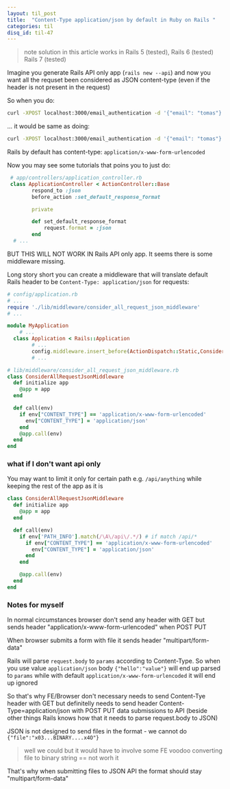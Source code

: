```yaml
---
layout: til_post
title:  "Content-Type application/json by default in Ruby on Rails "
categories: til
disq_id: til-47
---
```


> note solution in this article works in Rails 5 (tested), Rails 6 (tested) Rails 7 (tested)

Imagine you generate Rails API only app (`rails new --api`) and now you want all the requset
been considered as JSON content-type (even if the header is not present in the request)

So when you do:


```bash
curl -XPOST localhost:3000/email_authentication -d '{"email": "tomas"}'
```

... it would be same as doing:

```bash
curl -XPOST localhost:3000/email_authentication -d '{"email": "tomas"}' -H 'Content-Type: application/json'
```

Rails by default has content-type: `application/x-www-form-urlencoded`


Now you may see some tutorials that poins you to just do:


```ruby
 # app/controllers/application_controller.rb
 class ApplicationController < ActionController::Base
		respond_to :json
		before_action :set_default_response_format

		private

		def set_default_response_format
			request.format = :json
		end
  # ...
```

BUT THIS WILL NOT WORK IN Rails API only app. It seems there is some middleware missing.

Long story short you can create a middleware that will translate default Rails header
to be `Content-Type: application/json` for requests:



```ruby
# config/application.rb
# ...
require './lib/middleware/consider_all_request_json_middleware'
# ...

module MyApplication
	# ...
  class Application < Rails::Application
		# ...
		config.middleware.insert_before(ActionDispatch::Static,ConsiderAllRequestJsonMiddleware)
		# ...
```

```ruby
# lib/middleware/consider_all_request_json_middleware.rb
class ConsiderAllRequestJsonMiddleware
  def initialize app
    @app = app
  end

  def call(env)
    if env["CONTENT_TYPE"] == 'application/x-www-form-urlencoded'
      env["CONTENT_TYPE"] = 'application/json'
    end
    @app.call(env)
  end
end
```

### what if I don't want api only

You may want to limit it only for certain path e.g. `/api/anything`
while keeping the rest of the app as it is

```ruby
class ConsiderAllRequestJsonMiddleware
  def initialize app
    @app = app
  end

  def call(env)
    if env['PATH_INFO'].match(/\A\/api\/.*/) # if match /api/*
      if env["CONTENT_TYPE"] == 'application/x-www-form-urlencoded'
        env["CONTENT_TYPE"] = 'application/json'
      end
    end

    @app.call(env)
  end
end
```


### Notes for myself


In normal circumstances browser don't send any header with GET
but sends header "application/x-www-form-urlencoded" when POST PUT

When browser submits a form with file it sends  header "multipart/form-data"


Rails will parse `request.body` to `params` according to Content-Type.
So when you use value `application/json` body `{"hello":"value"}` will end up parsed
to `params` while with default `application/x-www-form-urlencoded` it
will end up ignored

So that's why FE/Browser don't necessary needs to send Content-Tye header with GET but definitelly needs to send header Content-Type=application/json with POST PUT data submissions to API (beside other things Rails  knows how that it needs to parse  request.body to JSON)

JSON is not designed to send files in the format  - we cannot do `{"file":"x03...BINARY....x4O"}`

> well we could but it would have to involve  some FE voodoo converting file to binary string == not worh it

That's why when submitting files to JSON API the format should stay "multipart/form-data"
